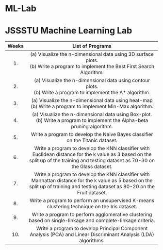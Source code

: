 # ML-Lab
# JSSSTU Machine Learning Lab
|**Weeks**|**List of Programs**|
| :-: | :-: |
|1.| (a) Visualize the n-dimensional data using 3D surface plots.<br>(b) Write a program to implement the Best First Search Algorithm.|
|2.| (a) Visualize the n-dimensional data using contour plots.<br>(b) Write a program to implement the A* algorithm.|
|3.| (a) Visualize the n-dimensional data using heat-map<br>(b) Write a program to implement Min-Max algorithm.|
|4.| (a) Visualize the n-dimensional data using Box-plot.<br>(b) Write a program to implement the Alpha-beta pruning algorithm.|
|5.| Write a program to develop the Naive Bayes classifier on the Titanic dataset.|
|6.| Write a program to develop the KNN classifier with Euclidean distance for the k value as 3 based on the split up of the training and testing dataset as 70-30 on the Glass dataset.|
|7.| Write a program to develop the KNN classifier with Manhattan distance for the k value as 5 based on the split up of training and testing dataset as 80-20 on the Fruit dataset.|
|8.| Write a program to perform an unsupervised K-means clustering technique on the Iris dataset.|
|9.| Write a program to perform agglomerative clustering based on single-linkage and complete-linkage criteria.|
|10.| Write a program to develop Principal Component Analysis (PCA) and Linear Discriminant Analysis (LDA) algorithms.|
